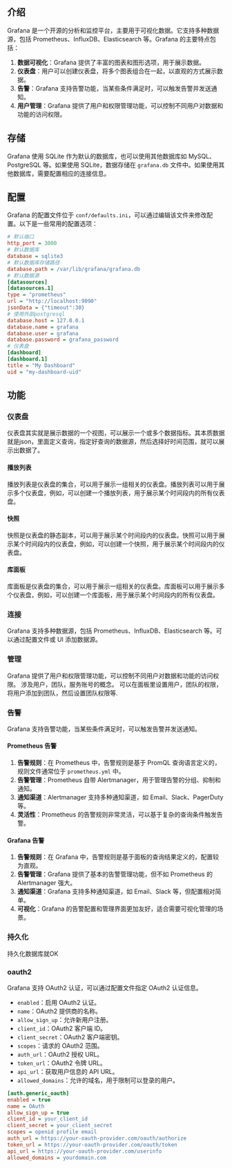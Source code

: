 ## 介绍

Grafana 是一个开源的分析和监控平台，主要用于可视化数据。它支持多种数据源，包括 Prometheus、InfluxDB、Elasticsearch 等。Grafana 的主要特点包括：

1. **数据可视化**：Grafana 提供了丰富的图表和图形选项，用于展示数据。
2. **仪表盘**：用户可以创建仪表盘，将多个图表组合在一起，以直观的方式展示数据。
3. **告警**：Grafana 支持告警功能，当某些条件满足时，可以触发告警并发送通知。
4. **用户管理**：Grafana 提供了用户和权限管理功能，可以控制不同用户对数据和功能的访问权限。

## 存储

Grafana 使用 SQLite 作为默认的数据库，也可以使用其他数据库如 MySQL、PostgreSQL 等。如果使用 SQLite，数据存储在 `grafana.db` 文件中。如果使用其他数据库，需要配置相应的连接信息。

## 配置

Grafana 的配置文件位于 `conf/defaults.ini`，可以通过编辑该文件来修改配置。以下是一些常用的配置选项：

```ini
# 默认端口 
http_port = 3000
# 默认数据库
database = sqlite3
# 默认数据库存储路径
database.path = /var/lib/grafana/grafana.db
# 默认数据源
[datasources]
[datasources.1]
type = "prometheus"
url = "http://localhost:9090"
jsonData = {"timeout":30}
# 使用外部postgresql
database.host = 127.0.0.1
database.name = grafana
database.user = grafana
database.password = grafana_password
# 仪表盘
[dashboard]
[dashboard.1]
title = "My Dashboard"
uid = "my-dashboard-uid"
```

## 功能

### 仪表盘

仪表盘其实就是展示数据的一个视图，可以展示一个或多个数据指标。其本质数据就是json，里面定义查询，指定好查询的数据源，然后选择好时间范围，就可以展示出数据了。

#### 播放列表

播放列表是仪表盘的集合，可以用于展示一组相关的仪表盘。播放列表可以用于展示多个仪表盘，例如，可以创建一个播放列表，用于展示某个时间段内的所有仪表盘。

#### 快照

快照是仪表盘的静态副本，可以用于展示某个时间段内的仪表盘。快照可以用于展示某个时间段内的仪表盘，例如，可以创建一个快照，用于展示某个时间段内的仪表盘。

#### 库面板

库面板是仪表盘的集合，可以用于展示一组相关的仪表盘。库面板可以用于展示多个仪表盘，例如，可以创建一个库面板，用于展示某个时间段内的所有仪表盘。

### 连接

Grafana 支持多种数据源，包括 Prometheus、InfluxDB、Elasticsearch 等。可以通过配置文件或 UI 添加数据源。

### 管理

Grafana 提供了用户和权限管理功能，可以控制不同用户对数据和功能的访问权限。
涉及用户，团队，服务账号的概念。
可以在面板里设置用户，团队的权限，
将用户添加到团队，然后设置团队权限等.

### 告警

Grafana 支持告警功能，当某些条件满足时，可以触发告警并发送通知。

#### Prometheus 告警

1. **告警规则**：在 Prometheus 中，告警规则是基于 PromQL 查询语言定义的，规则文件通常位于 `prometheus.yml` 中。
2. **告警管理**：Prometheus 自带 Alertmanager，用于管理告警的分组、抑制和通知。
3. **通知渠道**：Alertmanager 支持多种通知渠道，如 Email、Slack、PagerDuty 等。
4. **灵活性**：Prometheus 的告警规则非常灵活，可以基于复杂的查询条件触发告警。

#### Grafana 告警

1. **告警规则**：在 Grafana 中，告警规则是基于面板的查询结果定义的，配置较为直观。
2. **告警管理**：Grafana 提供了基本的告警管理功能，但不如 Prometheus 的 Alertmanager 强大。
3. **通知渠道**：Grafana 支持多种通知渠道，如 Email、Slack 等，但配置相对简单。
4. **可视化**：Grafana 的告警配置和管理界面更加友好，适合需要可视化管理的场景。

### 持久化

持久化数据库就OK

### oauth2

Grafana 支持 OAuth2 认证，可以通过配置文件指定 OAuth2 认证信息。

- `enabled`：启用 OAuth2 认证。
- `name`：OAuth2 提供商的名称。
- `allow_sign_up`：允许新用户注册。
- `client_id`：OAuth2 客户端 ID。
- `client_secret`：OAuth2 客户端密钥。
- `scopes`：请求的 OAuth2 范围。
- `auth_url`：OAuth2 授权 URL。
- `token_url`：OAuth2 令牌 URL。
- `api_url`：获取用户信息的 API URL。
- `allowed_domains`：允许的域名，用于限制可以登录的用户。

```ini
[auth.generic_oauth]
enabled = true
name = OAuth
allow_sign_up = true
client_id = your_client_id
client_secret = your_client_secret
scopes = openid profile email
auth_url = https://your-oauth-provider.com/oauth/authorize
token_url = https://your-oauth-provider.com/oauth/token
api_url = https://your-oauth-provider.com/userinfo
allowed_domains = yourdomain.com
```
